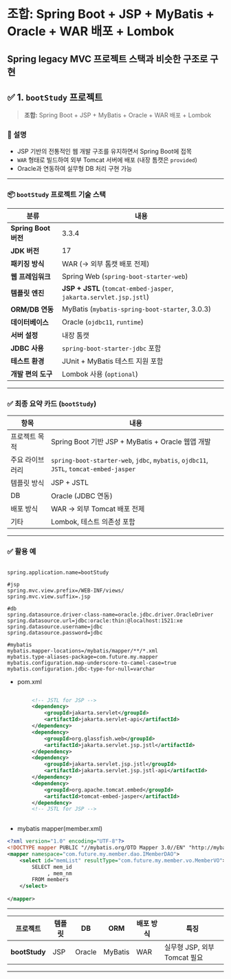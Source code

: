 # 조합: Spring Boot + JSP + MyBatis + Oracle + WAR 배포 + Lombok
## Spring legacy MVC 프로젝트 스택과 비슷한 구조로 구현 
## ✅ 1. **`bootStudy` 프로젝트**  
> **조합:** Spring Boot + JSP + MyBatis + Oracle + WAR 배포 + Lombok

### 📌 설명  
- JSP 기반의 전통적인 웹 개발 구조를 유지하면서 Spring Boot에 접목  
- `WAR` 형태로 빌드하여 외부 Tomcat 서버에 배포 (내장 톰캣은 `provided`)  
- Oracle과 연동하여 실무형 DB 처리 구현 가능
---

### 📦 `bootStudy` 프로젝트 기술 스택 

| 분류 | 내용 |
|------|------|
| **Spring Boot 버전** | 3.3.4 |
| **JDK 버전** | 17 |
| **패키징 방식** | WAR (→ 외부 톰캣 배포 전제) |
| **웹 프레임워크** | Spring Web (`spring-boot-starter-web`) |
| **템플릿 엔진** | **JSP + JSTL** (`tomcat-embed-jasper`, `jakarta.servlet.jsp.jstl`) |
| **ORM/DB 연동** | MyBatis (`mybatis-spring-boot-starter`, 3.0.3) |
| **데이터베이스** | Oracle (`ojdbc11`, `runtime`) |
| **서버 설정** | 내장 톰캣  |
| **JDBC 사용** | `spring-boot-starter-jdbc` 포함 |
| **테스트 환경** | JUnit + MyBatis 테스트 지원 포함 |
| **개발 편의 도구** | Lombok 사용 (`optional`) |

---

### ✅ 최종 요약 카드 (`bootStudy`)

| 항목 | 내용 |
|------|------|
| 프로젝트 목적 | Spring Boot 기반 JSP + MyBatis + Oracle 웹앱 개발 |
| 주요 라이브러리 | `spring-boot-starter-web`, `jdbc`, `mybatis`, `ojdbc11`, `JSTL`, `tomcat-embed-jasper` |
| 템플릿 방식 | JSP + JSTL |
| DB | Oracle (JDBC 연동) |
| 배포 방식 | WAR → 외부 Tomcat 배포 전제 |
| 기타 | Lombok, 테스트 의존성 포함 |

---

### ✅ 활용 예
```properties

spring.application.name=bootStudy

#jsp
spring.mvc.view.prefix=/WEB-INF/views/
spring.mvc.view.suffix=.jsp

#db
spring.datasource.driver-class-name=oracle.jdbc.driver.OracleDriver
spring.datasource.url=jdbc:oracle:thin:@localhost:1521:xe
spring.datasource.username=jdbc
spring.datasource.password=jdbc

#mybatis
mybatis.mapper-locations=/mybatis/mapper/**/*.xml
mybatis.type-aliases-package=com.future.my.mapper
mybatis.configuration.map-underscore-to-camel-case=true
mybatis.configuration.jdbc-type-for-null=varchar

```

- pom.xml
```xml

		<!-- JSTL for JSP -->
		<dependency>
			<groupId>jakarta.servlet</groupId>
			<artifactId>jakarta.servlet-api</artifactId>
		</dependency>
		<dependency>
			<groupId>org.glassfish.web</groupId>
			<artifactId>jakarta.servlet.jsp.jstl</artifactId>
		</dependency>
		<dependency>
			<groupId>jakarta.servlet.jsp.jstl</groupId>
			<artifactId>jakarta.servlet.jsp.jstl-api</artifactId>
		</dependency>
		<dependency>
			<groupId>org.apache.tomcat.embed</groupId>
			<artifactId>tomcat-embed-jasper</artifactId>
		</dependency>
		<!-- JSTL for JSP -->
		

```

- mybatis mapper(member.xml)
```xml
<?xml version="1.0" encoding="UTF-8"?>
<!DOCTYPE mapper PUBLIC "//mybatis.org/DTD Mapper 3.0//EN" "http://mybatis.org/dtd/mybatis-3-mapper.dtd">
<mapper namespace="com.future.my.member.dao.IMemberDAO">
	<select id="memList" resultType="com.future.my.member.vo.MemberVO">
		SELECT mem_id
		     , mem_nm
		FROM members
	</select>
	
</mapper>

```
---
| 프로젝트 | 템플릿 | DB | ORM | 배포 방식 | 특징 |
|----------|--------|-----|------|------------|--------|
| **bootStudy** | JSP | Oracle | MyBatis | WAR | 실무형 JSP, 외부 Tomcat 필요 |
---